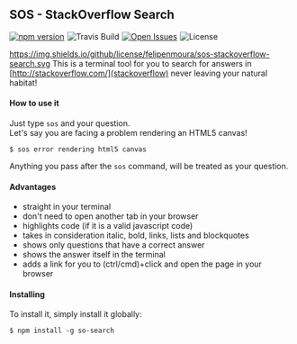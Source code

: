 ## SOS - StackOverflow Search


<a href="https://www.npmjs.com/package/so-search" style="float: left; margin-right: 5px;">
    <img src="https://img.shields.io/npm/v/so-search.svg"
         alt="npm version">
</a><img src="https://img.shields.io/travis/felipenmoura/sos-stackoverflow-search.svg"
         alt="Travis Build" style="float: left; margin-right: 5px;"><a href="https://github.com/issues/felipenmoura/sos-stackoverflow-search/issues" style="float: left; margin-right: 5px;">
    <img src="https://img.shields.io/github/issues/felipenmoura/sos-stackoverflow-search.svg"
             alt="Open Issues">
</a><img src="https://img.shields.io/github/license/felipenmoura/sos-stackoverflow-search.svg"
         alt="License">
         
https://img.shields.io/github/license/felipenmoura/sos-stackoverflow-search.svg
This is a terminal tool for you to search for answers in [http://stackoverflow.com/](stackoverflow) never leaving your natural habitat!

#### How to use it

Just type `sos` and your question.<br/>
Let's say you are facing a problem rendering an HTML5 canvas!

`$ sos error rendering html5 canvas`

Anything you pass after the `sos` command, will be treated as your question.

#### Advantages

- straight in your terminal
- don't need to open another tab in your browser
- highlights code (if it is a valid javascript code)
- takes in consideration italic, bold, links, lists and blockquotes
- shows only questions that have a correct answer
- shows the answer itself in the terminal
- adds a link for you to (ctrl/cmd)+click and open the page in your browser

#### Installing

To install it, simply install it globally:

`$ npm install -g so-search`

